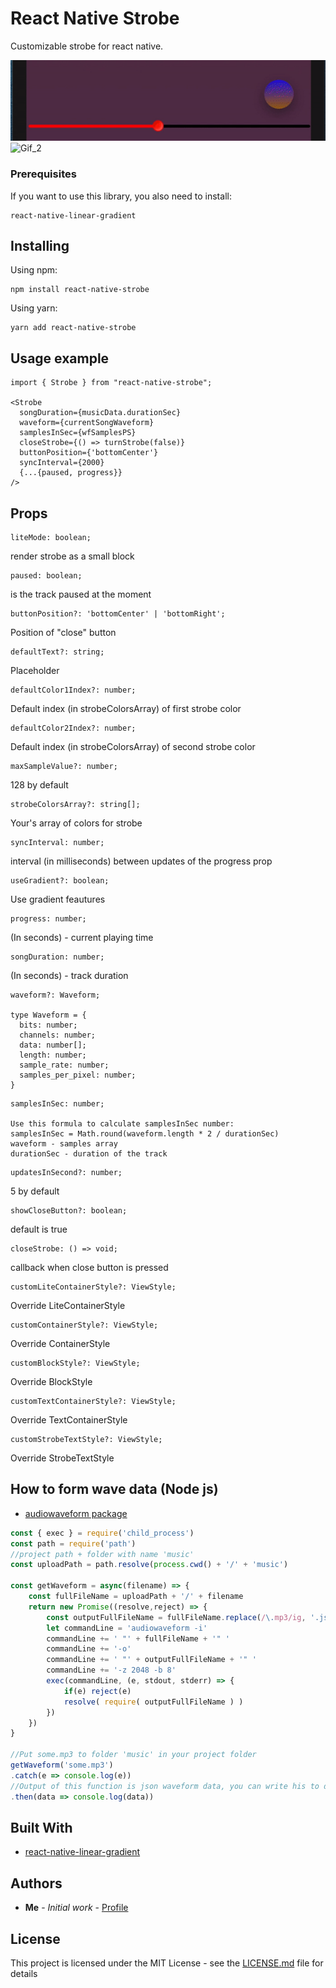 # React Native Strobe

Customizable strobe for react native.

![Gif_1](./gif2.gif)
![Gif_2](./gif1.gif)

### Prerequisites

If you want to use this library, you also need to install:

```
react-native-linear-gradient
```

## Installing

Using npm:

```
npm install react-native-strobe
```

Using yarn:

```
yarn add react-native-strobe
```

## Usage example

```
import { Strobe } from "react-native-strobe";

<Strobe
  songDuration={musicData.durationSec}
  waveform={currentSongWaveform}
  samplesInSec={wfSamplesPS}
  closeStrobe={() => turnStrobe(false)} 
  buttonPosition={'bottomCenter'}
  syncInterval={2000}
  {...{paused, progress}}
/>
```

## Props


```
liteMode: boolean;
```
render strobe as a small block


```
paused: boolean;
```
is the track paused at the moment

```
buttonPosition?: 'bottomCenter' | 'bottomRight';
```
Position of "close" button

```
defaultText?: string;
```
Placeholder

```
defaultColor1Index?: number;
```
Default index (in strobeColorsArray) of first strobe color

```
defaultColor2Index?: number;
```
Default index (in strobeColorsArray) of second strobe color

```
maxSampleValue?: number;
```
128 by default

```
strobeColorsArray?: string[];
```
Your's array of colors for strobe

```
syncInterval: number;
```
interval (in milliseconds) between updates of the progress prop

```
useGradient?: boolean;
```
Use gradient  feautures

```
progress: number;
```
(In seconds) - current playing time

```
songDuration: number;
```
(In seconds) - track duration

```
waveform?: Waveform;

type Waveform = {
  bits: number;
  channels: number;
  data: number[];
  length: number;
  sample_rate: number;
  samples_per_pixel: number;
}
```

```
samplesInSec: number;

Use this formula to calculate samplesInSec number:
samplesInSec = Math.round(waveform.length * 2 / durationSec)
waveform - samples array
durationSec - duration of the track
```

```
updatesInSecond?: number;
```
5 by default

```
showCloseButton?: boolean;
```
default is true

```
closeStrobe: () => void;
```
callback when close button is pressed

```
customLiteContainerStyle?: ViewStyle;
```
Override LiteContainerStyle

```
customContainerStyle?: ViewStyle;
```
Override ContainerStyle

```
customBlockStyle?: ViewStyle;
```
Override BlockStyle

```
customTextContainerStyle?: ViewStyle;
```
Override TextContainerStyle

```
customStrobeTextStyle?: ViewStyle;
```
Override StrobeTextStyle

## How to form wave data (Node js)
* [audiowaveform package](https://github.com/bbc/audiowaveform)

```javascript
const { exec } = require('child_process')
const path = require('path')
//project path + folder with name 'music'
const uploadPath = path.resolve(process.cwd() + '/' + 'music')

const getWaveform = async(filename) => {
    const fullFileName = uploadPath + '/' + filename
    return new Promise((resolve,reject) => {
        const outputFullFileName = fullFileName.replace(/\.mp3/ig, '.json')
        let commandLine = 'audiowaveform -i'
        commandLine += ' "' + fullFileName + '" '
        commandLine += '-o'
        commandLine += ' "' + outputFullFileName + '" '
        commandLine += '-z 2048 -b 8'
        exec(commandLine, (e, stdout, stderr) => {
            if(e) reject(e)
            resolve( require( outputFullFileName ) )       
        })
    })
}

//Put some.mp3 to folder 'music' in your project folder
getWaveform('some.mp3')
.catch(e => console.log(e))
//Output of this function is json waveform data, you can write his to db or use whatever you like
.then(data => console.log(data))
```

## Built With

* [react-native-linear-gradient](https://www.npmjs.com/package/react-native-linear-gradient)

## Authors

* **Me** - *Initial work* - [Profile](https://github.com/RNEvok)

## License

This project is licensed under the MIT License - see the [LICENSE.md](./LICENSE.md) file for details